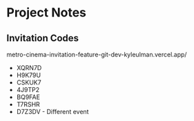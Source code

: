 # Project Notes

## Invitation Codes

metro-cinema-invitation-feature-git-dev-kyleulman.vercel.app/

-   XQRN7D
-   H9K79U
-   CSKUK7
-   4J9TP2
-   BQ9FAE
-   T7RSHR
-   D7Z3DV - Different event
